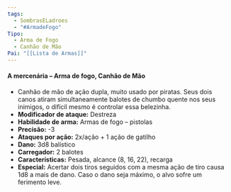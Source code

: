 ```yaml
---
tags:
  - SombrasELadroes
  - "#ArmadeFogo"
Tipo:
  - Arma de Fogo
  - Canhão de Mão
Pai: "[[Lista de Armas]]"
---
```

#### A mercenária – Arma de fogo, Canhão de Mão 
- Canhão de mão de ação dupla, muito usado por piratas. Seus dois canos atiram simultaneamente balotes de chumbo quente nos seus inimigos, o difícil mesmo é controlar essa belezinha. 
- **Modificador de ataque:** Destreza 
- **Habilidade de arma:** Armas de fogo – pistolas 
- **Precisão:** -3 
- **Ataques por ação:** 2x/ação + 1 ação de gatilho 
- **Dano:** 3d8 balístico 
- **Carregador:** 2 balotes  
- **Características:** Pesada, alcance (8, 16, 22), recarga 
- **Especial:** Acertar dois tiros seguidos com a mesma ação de tiro causa 1d8 a mais de dano. Caso o dano seja máximo, o alvo sofre um ferimento leve.